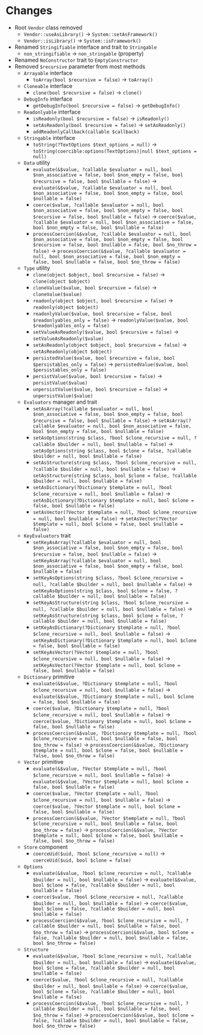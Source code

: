 # Changes

* Root `Vendor` class removed
  * `Vendor::useAsLibrary()` &#8594; `System::setAsFramework()`
  * `Vendor::isLibrary()` &#8594; `System::isFramework()`
* Renamed `Stringifiable` interface and trait to `Stringable`
  * `non_stringifiable` &#8594; `non_stringable` (property)
* Renamed `NoConstructor` trait to `EmptyConstructor`
* Removed `$recursive` parameter from most methods
  * `Arrayable` interface
    * `toArray(bool $recursive = false)` &#8594; `toArray()`
  * `Cloneable` interface
    * `clone(bool $recursive = false)` &#8594; `clone()`
  * `DebugInfo` interface
    * `getDebugInfo(bool $recursive = false)` &#8594; `getDebugInfo()`
  * `Readonlyable` interface
    * `isReadonly(bool $recursive = false)` &#8594; `isReadonly()`
    * `setAsReadonly(bool $recursive = false)` &#8594; `setAsReadonly()`
    * `addReadonlyCallback(callable $callback)`
  * `Stringable` interface
    * `toString(?TextOptions $text_options = null)` &#8594; `toString(coercible:options(TextOptions)|null $text_options = null)`
  * `Data` utility
    * `evaluate(&$value, ?callable $evaluator = null, bool $non_associative = false, bool $non_empty = false, bool $recursive = false, bool $nullable = false)` &#8594; `evaluate(&$value, ?callable $evaluator = null, bool $non_associative = false, bool $non_empty = false, bool $nullable = false)`
    * `coerce($value, ?callable $evaluator = null, bool $non_associative = false, bool $non_empty = false, bool $recursive = false, bool $nullable = false)` &#8594; `coerce($value, ?callable $evaluator = null, bool $non_associative = false, bool $non_empty = false, bool $nullable = false)`
    * `processCoercion(&$value, ?callable $evaluator = null, bool $non_associative = false, bool $non_empty = false, bool $recursive = false, bool $nullable = false, bool $no_throw = false)` &#8594; `processCoercion(&$value, ?callable $evaluator = null, bool $non_associative = false, bool $non_empty = false, bool $nullable = false, bool $no_throw = false)`
  * `Type` utility
    * `clone(object $object, bool $recursive = false)` &#8594; `clone(object $object)`
    * `cloneValue($value, bool $recursive = false)` &#8594; `cloneValue($value)`
    * `readonly(object $object, bool $recursive = false)` &#8594; `readonly(object $object)`
    * `readonlyValue($value, bool $recursive = false, bool $readonlyables_only = false)` &#8594; `readonlyValue($value, bool $readonlyables_only = false)`
    * `setValueAsReadonly($value, bool $recursive = false)` &#8594; `setValueAsReadonly($value)`
    * `setAsReadonly(object $object, bool $recursive = false)` &#8594; `setAsReadonly(object $object)`
    * `persistedValue($value, bool $recursive = false, bool $persistables_only = false)` &#8594; `persistedValue($value, bool $persistables_only = false)`
    * `persistValue($value, bool $recursive = false)` &#8594; `persistValue($value)`
    * `unpersistValue($value, bool $recursive = false)` &#8594; `unpersistValue($value)`
  * `Evaluators` manager and trait
    * `setAsArray(?callable $evaluator = null, bool $non_associative = false, bool $non_empty = false, bool $recursive = false, bool $nullable = false)` &#8594; `setAsArray(?callable $evaluator = null, bool $non_associative = false, bool $non_empty = false, bool $nullable = false)`
    * `setAsOptions(string $class, ?bool $clone_recursive = null, ?callable $builder = null, bool $nullable = false)` &#8594; `setAsOptions(string $class, bool $clone = false, ?callable $builder = null, bool $nullable = false)`
    * `setAsStructure(string $class, ?bool $clone_recursive = null, ?callable $builder = null, bool $nullable = false)` &#8594; `setAsStructure(string $class, bool $clone = false, ?callable $builder = null, bool $nullable = false)`
    * `setAsDictionary(?Dictionary $template = null, ?bool $clone_recursive = null, bool $nullable = false)` &#8594; `setAsDictionary(?Dictionary $template = null, bool $clone = false, bool $nullable = false)`
    * `setAsVector(?Vector $template = null, ?bool $clone_recursive = null, bool $nullable = false)` &#8594; `setAsVector(?Vector $template = null, bool $clone = false, bool $nullable = false)`
  * `KeyEvaluators` trait
    * `setKeyAsArray(?callable $evaluator = null, bool $non_associative = false, bool $non_empty = false, bool $recursive = false, bool $nullable = false)` &#8594; `setKeyAsArray(?callable $evaluator = null, bool $non_associative = false, bool $non_empty = false, bool $nullable = false)`
    * `setKeyAsOptions(string $class, ?bool $clone_recursive = null, ?callable $builder = null, bool $nullable = false)` &#8594; `setKeyAsOptions(string $class, bool $clone = false, ?callable $builder = null, bool $nullable = false)`
    * `setKeyAsStructure(string $class, ?bool $clone_recursive = null, ?callable $builder = null, bool $nullable = false)` &#8594; `setKeyAsStructure(string $class, bool $clone = false, ?callable $builder = null, bool $nullable = false)`
    * `setKeyAsDictionary(?Dictionary $template = null, ?bool $clone_recursive = null, bool $nullable = false)` &#8594; `setKeyAsDictionary(?Dictionary $template = null, bool $clone = false, bool $nullable = false)`
    * `setKeyAsVector(?Vector $template = null, ?bool $clone_recursive = null, bool $nullable = false)` &#8594; `setKeyAsVector(?Vector $template = null, bool $clone = false, bool $nullable = false)`
  * `Dictionary` primitive
    * `evaluate(&$value, ?Dictionary $template = null, ?bool $clone_recursive = null, bool $nullable = false)` &#8594; `evaluate(&$value, ?Dictionary $template = null, bool $clone = false, bool $nullable = false)`
    * `coerce($value, ?Dictionary $template = null, ?bool $clone_recursive = null, bool $nullable = false)` &#8594; `coerce($value, ?Dictionary $template = null, bool $clone = false, bool $nullable = false)`
    * `processCoercion(&$value, ?Dictionary $template = null, ?bool $clone_recursive = null, bool $nullable = false, bool $no_throw = false)` &#8594; `processCoercion(&$value, ?Dictionary $template = null, bool $clone = false, bool $nullable = false, bool $no_throw = false)`
  * `Vector` primitive
    * `evaluate(&$value, ?Vector $template = null, ?bool $clone_recursive = null, bool $nullable = false)` &#8594; `evaluate(&$value, ?Vector $template = null, bool $clone = false, bool $nullable = false)`
    * `coerce($value, ?Vector $template = null, ?bool $clone_recursive = null, bool $nullable = false)` &#8594; `coerce($value, ?Vector $template = null, bool $clone = false, bool $nullable = false)`
    * `processCoercion(&$value, ?Vector $template = null, ?bool $clone_recursive = null, bool $nullable = false, bool $no_throw = false)` &#8594; `processCoercion(&$value, ?Vector $template = null, bool $clone = false, bool $nullable = false, bool $no_throw = false)`
  * `Store` component
    * `coerceUid($uid, ?bool $clone_recursive = null)` &#8594; `coerceUid($uid, bool $clone = false)`
  * `Options`
    * `evaluate(&$value, ?bool $clone_recursive = null, ?callable $builder = null, bool $nullable = false)` &#8594; `evaluate(&$value, bool $clone = false, ?callable $builder = null, bool $nullable = false)`
    * `coerce($value, ?bool $clone_recursive = null, ?callable $builder = null, bool $nullable = false)` &#8594; `coerce($value, bool $clone = false, ?callable $builder = null, bool $nullable = false)`
    * `processCoercion(&$value, ?bool $clone_recursive = null, ?callable $builder = null, bool $nullable = false, bool $no_throw = false)` &#8594; `processCoercion(&$value, bool $clone = false, ?callable $builder = null, bool $nullable = false, bool $no_throw = false)`
  * `Structure`
    * `evaluate(&$value, ?bool $clone_recursive = null, ?callable $builder = null, bool $nullable = false)` &#8594; `evaluate(&$value, bool $clone = false, ?callable $builder = null, bool $nullable = false)`
    * `coerce($value, ?bool $clone_recursive = null, ?callable $builder = null, bool $nullable = false)` &#8594; `coerce($value, bool $clone = false, ?callable $builder = null, bool $nullable = false)`
    * `processCoercion(&$value, ?bool $clone_recursive = null, ?callable $builder = null, bool $nullable = false, bool $no_throw = false)` &#8594; `processCoercion(&$value, bool $clone = false, ?callable $builder = null, bool $nullable = false, bool $no_throw = false)`
